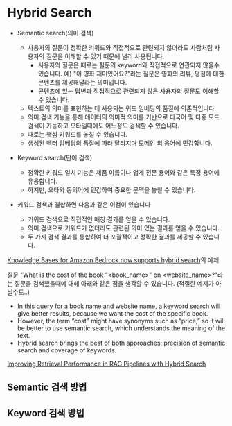# Hybrid Search



- Semantic search(의미 검색)
  - 사용자의 질문이 정확한 키워드와 직접적으로 관련되지 않더라도 사람처럼 사용자의 질문을 이해할 수 있기 때문에 널리 사용됩니다.
    - 사용자의 질문은 때로는 질문의 keyword와 직접적으로 연관되지 않을수 있습니다. 예) "이 영화 재미있어요?"라는 질문은 영화의 리뷰, 평점에 대한 콘텐츠를 제공해달라는 의미입니다.
    - 콘텐츠에 있는 답변과 직접적으로 관련되지 않은 사용자의 질문도 이해할 수 있습니다.
  - 텍스트의 의미를 표현하는 데 사용되는 워드 임베딩의 품질에 의존적입니다.
  - 의미 검색 기능을 통해 데이터의 의미적 의미를 기반으로 다국어 및 다중 모드 검색이 가능하고 오타일때에도 어느정도 검색할 수 있습니다.
  - 때로는 핵심 키워드를 놓칠 수 있습니다.
  - 생성된 벡터 임베딩의 품질에 따라 달라지며 도메인 외 용어에 민감합니다. 

- Keyword search(단어 검색)
  - 정확한 키워드 일치 기능은 제품 이름이나 업계 전문 용어와 같은 특정 용어에 유용합니다.
  - 하지만, 오타와 동의어에 민감하여 중요한 문맥을 놓칠 수 있습니다. 
    
     
- 키워드 검색과 결합하면 다음과 같은 이점이 있습니다
  - 키워드 검색으로 직접적인 매칭 결과를 얻을 수 있습니다.
  - 의미 검색으로 키워드가 없더라도 관련된 의미 있는 결과를 얻을 수 있습니다.
  - 두 가지 검색 결과를 통합하여 더 포괄적이고 정확한 결과를 제공할 수 있습니다.

[Knowledge Bases for Amazon Bedrock now supports hybrid search](https://aws.amazon.com/ko/blogs/machine-learning/knowledge-bases-for-amazon-bedrock-now-supports-hybrid-search/)의 예제

질문 "What is the cost of the book "<book_name>" on <website_name>?"라는 질문을 검색했을때에 대해 아래와 같은 점을 생각할 수 있습니다. (적절한 예제가 아닐수도..)
- In this query for a book name and website name, a keyword search will give better results, because we want the cost of the specific book.
- However, the term “cost” might have synonyms such as “price,” so it will be better to use semantic search, which understands the meaning of the text.
- Hybrid search brings the best of both approaches: precision of semantic search and coverage of keywords. 

[Improving Retrieval Performance in RAG Pipelines with Hybrid Search](https://towardsdatascience.com/improving-retrieval-performance-in-rag-pipelines-with-hybrid-search-c75203c2f2f5)



## Semantic 검색 방법

## Keyword 검색 방법

